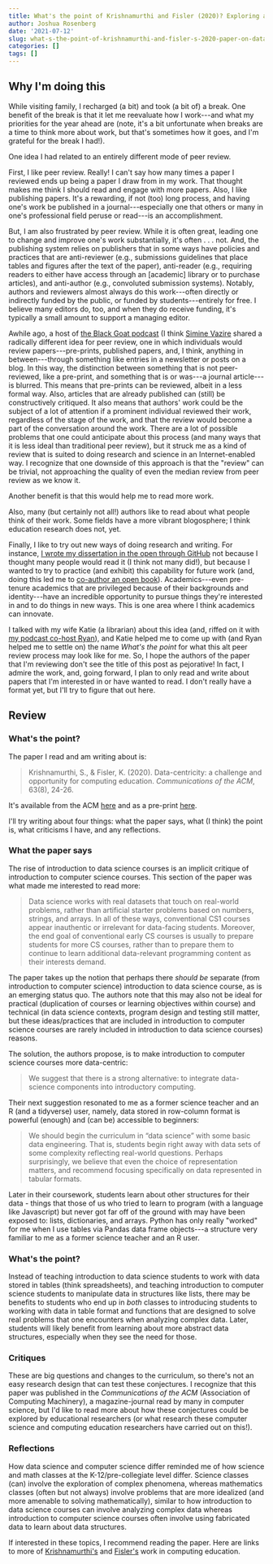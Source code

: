 ```yaml
---
title: What's the point of Krishnamurthi and Fisler (2020)? Exploring an informal alt peer review process
author: Joshua Rosenberg
date: '2021-07-12'
slug: what-s-the-point-of-krishnamurthi-and-fisler-s-2020-paper-on-data-centricity
categories: []
tags: []
---
```


## Why I'm doing this

While visiting family, I recharged (a bit) and took (a bit of) a break. One benefit of the break is that it let me reevaluate how I work---and what my priorities for the year ahead are (note, it's a bit unfortunate when breaks are a time to think more about work, but that's sometimes how it goes, and I'm grateful for the break I had!). 

One idea I had related to an entirely different mode of peer review. 

First, I like peer review. Really! I can't say how many times a paper I reviewed ends up being a paper I draw from in my work. That thought makes me think I should read and engage with more papers. Also, I like publishing papers. It's a rewarding, if not (too) long process, and having one's work be published in a journal---especially one that others or many in one's professional field peruse or read---is an accomplishment. 

But, I am also frustrated by peer review. While it is often great, leading one to change and improve one's work substantially, it's often . . . not. And, the publishing system relies on publishers that in some ways have policies and practices that are anti-reviewer (e.g., submissions guidelines that place tables and figures after the text of the paper), anti-reader (e.g., requiring readers to either have access through an [academic] library or to purchase articles), and anti-author (e.g., convoluted submission systems). Notably, authors and reviewers almost always do this work---often directly or indirectly funded by the public, or funded by students---entirely for free. I believe many editors do, too, and when they do receive funding, it's typically a small amount to support a managing editor.

Awhile ago, a host of [the Black Goat podcast](https://www.theblackgoatpodcast.com/about/) (I think [Simine Vazire](https://www.simine.com/) shared a radically different idea for peer review, one in which individuals would review papers---pre-prints, published papers, and, I think, anything in between---through something like entries in a newsletter or posts on a blog. In this way, the distinction between something that is not peer-reviewed, like a pre-print, and something that is or was---a journal article---is blurred. This means that pre-prints can be reviewed, albeit in a less formal way. Also, articles that are already published can (still) be constructively critiqued. It also means that authors' work could be the subject of a lot of attention if a prominent individual reviewed their work, regardless of the stage of the work, and that the review would become a part of the conversation around the work. There are a lot of possible problems that one could anticipate about this process (and many ways that it is less ideal than traditional peer review), but it struck me as a kind of review that is suited to doing research and science in an Internet-enabled way. I recognize that one downside of this approach is that the "review" can be trivial, not approaching the quality of even the median review from peer review as we know it.

Another benefit is that this would help me to read more work.

Also, many (but certainly not all!) authors like to read about what people think of their work. Some fields have a more vibrant blogosphere; I think education research does not, yet.

Finally, I like to try out new ways of doing research and writing. For instance, [I wrote my dissertation in the open through GitHub](https://jrosen48.github.io/dissertation/) not because I thought many people would read it (I think not many did!), but because I wanted to try to practice (and exhibit) this capability for future work (and, doing this led me to [co-author an open book](https://github.com/data-edu/data-science-in-education)). Academics---even pre-tenure academics that are privileged because of their backgrounds and identity---have an incredible opportunity to pursue things they're interested in and to do things in new ways. This is one area where I think academics can innovate.

I talked with my wife Katie (a librarian) about this idea (and, riffed on it with [my podcast co-host Ryan](https://linktr.ee/ry_estrellado)), and Katie helped me to come up with (and Ryan helped me to settle on) the name *What's the point* for what this alt peer review process may look like for me. So, I hope the authors of the paper that I'm reviewing don't see the title of this post as pejorative! In fact, I admire the work, and, going forward, I plan to only read and write about papers that I'm interested in or have wanted to read. I don't really have a format yet, but I'll try to figure that out here.

## Review

### What's the point?

The paper I read and am writing about is:

> Krishnamurthi, S., & Fisler, K. (2020). Data-centricity: a challenge and opportunity for computing education. *Communications of the ACM*, 63(8), 24-26. 

It's available from the ACM [here](https://dl.acm.org/doi/fullHtml/10.1145/3408056?casa_token=0zOqDPK1vlQAAAAA:cOtAyvLXLr6V2obFPj-HDpk3p2gx1ttMiJbwmC63ZjlVUvuz_ppae8hv-xULASEPqLtJ3tCmnrXa3A) and as a pre-print [here](http://cs.brown.edu/~sk/Publications/Papers/Published/kf-data-centric/paper.pdf).

I'll try writing about four things: what the paper says, what (I think) the point is, what criticisms I have, and any reflections. 

### What the paper says

The rise of introduction to data science courses is an implicit critique of introduction to computer science courses. This section of the paper was what made me interested to read more:

> Data science works with real datasets that touch on real-world problems, rather than artificial starter problems based on numbers, strings, and arrays. In all of these ways, conventional CS1 courses appear inauthentic or irrelevant for data-facing students. Moreover, the end goal of conventional early CS courses is usually to prepare students for more CS courses, rather than to prepare them to continue to learn additional data-relevant programming content as their interests demand.

The paper takes up the notion that perhaps there _should be_ separate (from introduction to computer science) introduction to data science course, as is an emerging status quo. The authors note that this may also not be ideal for practical (duplication of courses or learning objectives within course) and technical (in data science contexts, program design and testing still matter, but these ideas/practices that are included in introduction to computer science courses are rarely included in introduction to data science courses) reasons.

The solution, the authors propose, is to make introduction to computer science courses more data-centric:

> We suggest that there is a strong alternative: to integrate data-science components into introductory computing.

Their next suggestion resonated to me as a former science teacher and an R (and a tidyverse) user, namely, data stored in row-column format is powerful (enough) and (can be) accessible to beginners:

> We should begin the curriculum in “data science” with some basic data engineering. That is, students begin right away with data sets of some complexity reflecting real-world questions. Perhaps surprisingly, we believe that even the choice of representation matters, and recommend focusing specifically on data represented in tabular
formats. 

Later in their coursework, students learn about other structures for their data - things that those of us who tried to learn to program (with a language like Javascript) but never got far off of the ground with may have been exposed to: lists, dictionaries, and arrays. Python has only really "worked" for me when I use tables via Pandas data frame objects---a structure very familiar to me as a former science teacher and an R user.

### What's the point?

Instead of teaching introduction to data science students to work with data stored in tables (think spreadsheets), and teaching introduction to computer science students to manipulate data in structures like lists, there may be benefits to students who end up in _both_ classes to introducing students to working with data in table format and functions that are designed to solve real problems that one encounters when analyzing complex data. Later, students will likely benefit from learning about more abstract data structures, especially when they see the need for those. 

### Critiques

These are big questions and changes to the curriculum, so there's not an easy research design that can test these conjectures. I recognize that this paper was published in the *Communications of the ACM* (Association of Computing Machinery), a magazine-journal read by many in computer science, but I'd like to read more about how these conjectures could be explored by educational researchers (or what research these computer science and computing education researchers have carried out on this!).

### Reflections

How data science and computer science differ reminded me of how science and math classes at the K-12/pre-collegiate level differ. Science classes (can) involve the exploration of complex phenomena, whereas mathematics classes (often but not always) involve problems that are more idealized (and more amenable to solving mathematically), similar to how introduction to data science courses can involve analyzing complex data whereas introduction to computer science courses often involve using fabricated data to learn about data structures.

If interested in these topics, I recommend reading the paper. Here are links to more of [Krishnamurthi's](https://cs.brown.edu/~sk/) and [Fisler's](http://cs.brown.edu/~kfisler/) work in computing education.